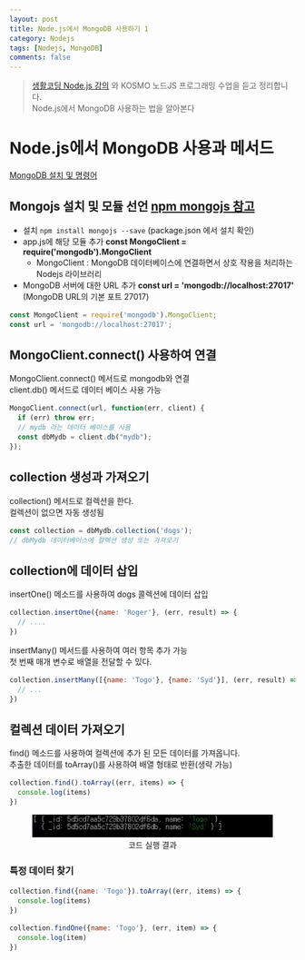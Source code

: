 ```yaml
---
layout: post
title: Node.js에서 MongoDB 사용하기 1
category: Nodejs
tags: [Nodejs, MongoDB]
comments: false
---
```


> [생활코딩 Node.js 강의](https://www.inflearn.com/course/nodejs-%EA%B0%95%EC%A2%8C-%EC%83%9D%ED%99%9C%EC%BD%94%EB%94%A9#) 와 KOSMO 노드JS 프로그래밍 수업을 듣고 정리합니다.  
> Node.js에서 MongoDB 사용하는 법을 알아본다  

# Node.js에서 MongoDB 사용과 메서드

[MongoDB 설치 및 명령어](https://hjban-dev.github.io/mongodb/2019/08/08/mongodb-00-mongo/)

## Mongojs 설치 및 모듈 선언 [npm mongojs 참고](https://www.npmjs.com/package/mongojs)

- 설치 `npm install mongojs --save`  (package.json 에서 설치 확인)
- app.js에 해당 모듈 추가 **const MongoClient = require('mongodb').MongoClient**
  - MongoClient : MongoDB 데이터베이스에 연결하면서 상호 작용을 처리하는 Nodejs 라이브러리
- MongoDB 서버에 대한 URL 추가 **const url = 'mongodb://localhost:27017'**  (MongoDB URL의 기본 포트 27017)

```javascript
const MongoClient = require('mongodb').MongoClient;
const url = 'mongodb://localhost:27017';
```

## MongoClient.connect() 사용하여 연결

MongoClient.connect() 메서드로 mongodb와 연결  
client.db() 메서드로 데이터 베이스 사용 가능

```javascript
MongoClient.connect(url, function(err, client) {
  if (err) throw err;
  // mydb 라는 데이터 베이스를 사용
  const dbMydb = client.db("mydb");
});
```

## collection 생성과 가져오기

collection() 메서드로 컬렉션을 한다.  
컬렉션이 없으면 자동 생성됨

```javascript
const collection = dbMydb.collection('dogs');
// dbMydb 데이터베이스에 컬렉션 생성 또는 가져오기
```

## collection에 데이터 삽입

insertOne() 메소드를 사용하여 dogs 콜렉션에 데이터 삽입

```javascript
collection.insertOne({name: 'Roger'}, (err, result) => {
  // ....
})
```

insertMany() 메서드를 사용하여 여러 항목 추가 가능  
첫 번째 매개 변수로 배열을 전달할 수 있다.

```javascript
collection.insertMany([{name: 'Togo'}, {name: 'Syd'}], (err, result) => {
  // ...
})
```

## 컬렉션 데이터 가져오기

find() 메소드를 사용하여 컬렉션에 추가 된 모든 데이터를 가져옵니다.  
추출한 데이터를 toArray()를 사용하여 배열 형태로 반환(생략 가능)

```javascript
collection.find().toArray((err, items) => {
  console.log(items)
})
```

<center>
<figure>
<img src="/assets/post-img/nodejs/toarray.jpg" alt="">
<figcaption>코드 실행 결과</figcaption>
</figure>
</center>

### 특정 데이터 찾기

```javascript
collection.find({name: 'Togo'}).toArray((err, items) => {
  console.log(items)
})
```

```javascript
collection.findOne({name: 'Togo'}, (err, item) => {
  console.log(item)
})
```
